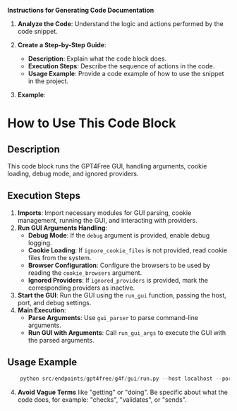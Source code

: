 **Instructions for Generating Code Documentation**

1. **Analyze the Code**: Understand the logic and actions performed by the code snippet.

2. **Create a Step-by-Step Guide**:
    - **Description**: Explain what the code block does.
    - **Execution Steps**: Describe the sequence of actions in the code.
    - **Usage Example**: Provide a code example of how to use the snippet in the project.

3. **Example**:

How to Use This Code Block
=========================================================================================

Description
-------------------------
This code block runs the GPT4Free GUI, handling arguments, cookie loading, debug mode, and ignored providers.

Execution Steps
-------------------------
1. **Imports**: Import necessary modules for GUI parsing, cookie management, running the GUI, and interacting with providers.
2. **Run GUI Arguments Handling**:
    - **Debug Mode**: If the `debug` argument is provided, enable debug logging.
    - **Cookie Loading**: If `ignore_cookie_files` is not provided, read cookie files from the system.
    - **Browser Configuration**: Configure the browsers to be used by reading the `cookie_browsers` argument.
    - **Ignored Providers**: If `ignored_providers` is provided, mark the corresponding providers as inactive.
3. **Start the GUI**: Run the GUI using the `run_gui` function, passing the host, port, and debug settings.
4. **Main Execution**:
    - **Parse Arguments**: Use `gui_parser` to parse command-line arguments.
    - **Run GUI with Arguments**: Call `run_gui_args` to execute the GUI with the parsed arguments.

Usage Example
-------------------------

```python
    python src/endpoints/gpt4free/g4f/gui/run.py --host localhost --port 5000 --debug --cookie_browsers chrome firefox --ignored_providers bing google
```

4. **Avoid Vague Terms** like "getting" or "doing". Be specific about what the code does, for example: "checks", "validates", or "sends".